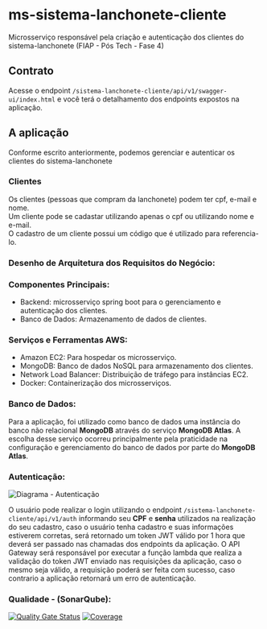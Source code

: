 # ms-sistema-lanchonete-cliente
Microsserviço responsável pela criação e autenticação dos clientes do sistema-lanchonete (FIAP - Pós Tech - Fase 4)

## Contrato
  Acesse o endpoint `/sistema-lanchonete-cliente/api/v1/swagger-ui/index.html` e você terá o detalhamento dos endpoints expostos na aplicação.

## A aplicação
  Conforme escrito anteriormente, podemos gerenciar e autenticar os clientes do sistema-lanchonete

### Clientes
  Os clientes (pessoas que compram da lanchonete) podem ter cpf, e-mail e nome.  
  Um cliente pode se cadastar utilizando apenas o cpf ou utilizando nome e e-mail.  
  O cadastro de um cliente possui um código que é utilizado para referencia-lo. 

### Desenho de Arquitetura dos Requisitos do Negócio:

### Componentes Principais:
  - Backend: microsserviço spring boot para o gerenciamento e autenticação dos clientes.
  - Banco de Dados: Armazenamento de dados de clientes.

### Serviços e Ferramentas AWS:
  - Amazon EC2: Para hospedar os microsserviço.
  - MongoDB: Banco de dados NoSQL para armazenamento dos clientes.
  - Network Load Balancer: Distribuição de tráfego para instâncias EC2.
  - Docker: Containerização dos microsserviços.

### Banco de Dados: 
Para a aplicação, foi utilizado como banco de dados uma instância do banco não relacional **MongoDB** através do serviço **MongoDB Atlas**. A escolha desse serviço ocorreu principalmente pela praticidade na configuração e gerenciamento do banco de dados por parte do **MongoDB Atlas**. 

### Autenticação: 
![Diagrama - Autenticação](https://github.com/kelvinlins/mssistemalanchonete/blob/a365165909f2cf20882c7c1b87fc8bc1a9e99ba5/assets/auth.jpg)

O usuário pode realizar o login utilizando o endpoint `/sistema-lanchonete-cliente/api/v1/auth` informando seu **CPF** e **senha** utilizados na realização do seu cadastro, caso o usuário tenha cadastro e suas informações estiverem corretas, será retornado um token JWT válido por 1 hora que deverá ser passado nas chamadas dos endpoints da aplicação. O API Gateway será responsável por executar a função lambda que realiza a validação do token JWT enviado nas requisições da aplicação, caso o mesmo seja válido, a requisição poderá ser feita com sucesso, caso contrario a aplicação retornará um erro de autenticação.

### Qualidade - (SonarQube):
[![Quality Gate Status](https://sonarcloud.io/api/project_badges/measure?project=Guimaj_ms-sistema-lanchonete-cliente&metric=alert_status)](https://sonarcloud.io/summary/new_code?id=Guimaj_ms-sistema-lanchonete-cliente)
[![Coverage](https://sonarcloud.io/api/project_badges/measure?project=Guimaj_ms-sistema-lanchonete-cliente&metric=coverage)](https://sonarcloud.io/summary/new_code?id=Guimaj_ms-sistema-lanchonete-cliente)
